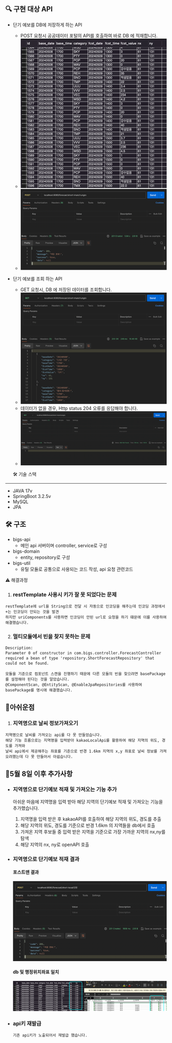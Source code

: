 
🔍 구현 대상 API
---

- 단기 예보를 DB에 저장하게 하는 API
    - POST 요청시 공공데이터 포털의 API를 호출하여 바로 DB 에 적재합니다.
    - ![img_2.png](img_2.png)
    - ![img_1.png](img_1.png)
  
- 단기 예보를 조회 하는 API
    - GET 요청시, DB 에 저장된 데이터를 조회합니다.
    - ![img_3.png](img_3.png)
    - 데이터가 없을 경우, Http status 204 오류를 응답해야 합니다.
    - ![img.png](img.png)



  🛠 기술 스택
---
- JAVA 17v
- SpringBoot 3.2.5v
- MySQL
- JPA

🛠 구조
---
- bigs-api
  - 메인 api 서버이며 controller, service로 구성
- bigs-domain
  - entity, repository로 구성
- bigs-util
  - 유틸 모듈로 공통으로 사용되는 코드 작성, api 요청 관련코드



⚠️ 해결과정
  1. ### restTemplate 사용시 키가 잘 못 되었다는 문제
    restTemplate에 url을 String으로 전달 시 자동으로 인코딩을 해주는데 인코딩 과정에서 +는 인코딩이 안되는 것을 발견 
    하지만 uriComponents를 사용하면 인코딩이 안된 url로 요청을 하기 떄문에 이를 사용하여 해결했습니다.

  2. ### 멀티모듈에서 빈을 찾지 못하는 문제
    
    Description:
    Parameter 0 of constructor in com.bigs.controller.ForecastController required a bean of type 'repository.ShortForecastRepository' that could not be found.
    
    모듈을 기준으로 컴포넌트 스캔을 진행하기 때문에 다른 모듈의 빈을 찾으려면 basePackage를 설정해야 된다는 것을 알았습니다.
    @ComponentScan, @EntityScan, @EnableJpaRepositories를 사용하여 basePackage를 명시애 해결했습니다.



📘아쉬운점
---
  1. ### 지역명으로 날씨 정보가져오기
    지역명으로 날씨를 가져오는 api를 다 못 만들었습니다.
    해당 기능 흐름으로는 지역명을 입력받아 kakaoLocalApi를 활용하여 해당 지역의 위도, 경도를 가져와
    날씨 api에서 제공해주는 좌표를 기준으로 반경 1.6km 지역의 x,y 좌표로 날씨 정보를 가져오려했는데 다 못 만들어서 아쉽습니다.


📘5월 8일 이후 추가사항
---
- ### 지역명으로 단기예보 적재 및 가져오는 기능 추가
    아쉬운 마음에 지역명을 입력 받아 해당 지역의 단기예보 적재 및 가져오는 기능을 추가했습니다.
    1. 지역명을 입력 받은 후 kakaoAPI를 호출하여 해당 지역의 위도, 경도를 추출
    2. 해당 지역의 위도, 경도를 기준으로 반경 1.6km 의 지역들을 db에서 호출
    3. 가져온 지역 후보들 중 입력 받은 지역을 기준으로 가장 가까운 지역의 nx,ny를 탐색
    4. 해당 지역의 nx, ny로 openAPI 호출


- ### 지역명으로 단기예보 적재 결과
  #### 포스트맨 결과
  ![img_4.png](img_4.png)

  #### db 및 행정위치좌표 일치
  ![img_5.png](img_5.png)

- ### api키 재발급
      기존 api키가 노출되어서 재발급 했습니다.
    